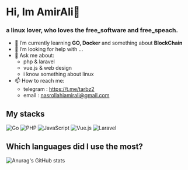 # Hi, Im AmirAli👋
### a linux lover, who loves the free_software and free_speach.
- 🌱 I’m currently learning **GO, Docker** and something about **BlockChain**
- 🤔 I’m looking for help with ...
- 💬 Ask me about:
    - php & laravel
    - vue.js & web design
    - i know something about linux
- 📫 How to reach me:
  - telegram : https://t.me/tarbz2
  - email    : nasrollahiamirali@gmail.com

## My stacks
<p align="left"> <img src="https://img.shields.io/badge/Go-00ADD8?style=for-the-badge&logo=go&logoColor=white" alt="Go" /> <img src="https://img.shields.io/badge/PHP-777BB4?style=for-the-badge&logo=php&logoColor=white" alt="PHP" /> <img src="https://img.shields.io/badge/JavaScript-F7DF1E?style=for-the-badge&logo=javascript&logoColor=black" alt="JavaScript" /> <img src="https://img.shields.io/badge/Vue.js-4FC08D?style=for-the-badge&logo=vuedotjs&logoColor=white" alt="Vue.js" /> <img src="https://img.shields.io/badge/Laravel-FF2D20?style=for-the-badge&logo=laravel&logoColor=white" alt="Laravel" /> </p>


## Which languages ​​did I use the most?
![Anurag's GitHub stats](https://github-readme-stats.vercel.app/api/top-langs/?username=AmirAliNasrollahi&layout=compact&theme=catppuccin_mocha&show_icons=true)
